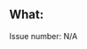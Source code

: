 ## What:

<!-- What changes are being made, why are these changes necessary? -->

<!--  To automatically close the corresponding issue use: Closes #<issue-number, e.g. Closes #47 -->

Issue number: N/A
